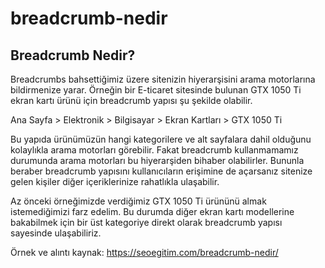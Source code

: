 # breadcrumb-nedir
<h2>Breadcrumb Nedir?</h2>

Breadcrumbs bahsettiğimiz üzere sitenizin hiyerarşisini arama motorlarına bildirmenize yarar. Örneğin bir E-ticaret sitesinde bulunan GTX 1050 Ti ekran kartı ürünü için breadcrumb yapısı şu şekilde olabilir.

Ana Sayfa > Elektronik > Bilgisayar > Ekran Kartları > GTX 1050 Ti

Bu yapıda ürünümüzün hangi kategorilere ve alt sayfalara dahil olduğunu kolaylıkla arama motorları görebilir. Fakat breadcrumb kullanmamamız durumunda arama motorları bu hiyerarşiden bihaber olabilirler. Bununla beraber breadcrumb yapısını kullanıcıların erişimine de açarsanız sitenize gelen kişiler diğer içeriklerinize rahatlıkla ulaşabilir.

Az önceki örneğimizde verdiğimiz GTX 1050 Ti ürününü almak istemediğimizi farz edelim. Bu durumda diğer ekran kartı modellerine bakabilmek için bir üst kategoriye direkt olarak breadcrumb yapısı sayesinde ulaşabiliriz.

Örnek ve alıntı kaynak: <a href="https://seoegitim.com/breadcrumb-nedir/">https://seoegitim.com/breadcrumb-nedir/</a>
